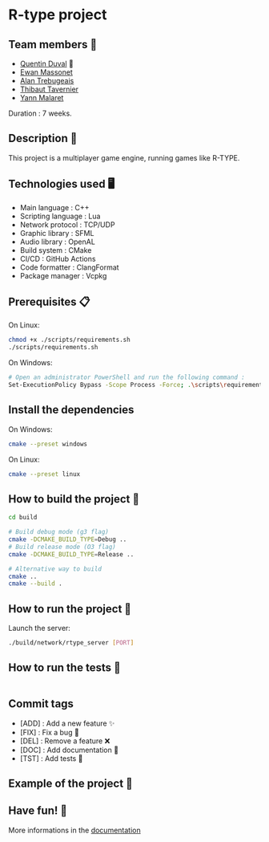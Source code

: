 # R-type project

## Team members 🤝

- [Quentin Duval](quentin1.duval@epitech.eu) 👑
- [Ewan Massonet](ewan.massonet@epitech.eu)
- [Alan Trebugeais](alan.trebugeais@epitech.eu)
- [Thibaut Tavernier](thibaut1.tavernier@epitech.eu)
- [Yann Malaret](yann.malaret@epitech.eu)

Duration : 7 weeks.

## Description 📝

This project is a multiplayer game engine, running games like R-TYPE.

## Technologies used 🖥

- Main language : C++
- Scripting language : Lua
- Network protocol : TCP/UDP
- Graphic library : SFML
- Audio library : OpenAL
- Build system : CMake
- CI/CD : GitHub Actions
- Code formatter : ClangFormat
- Package manager : Vcpkg

## Prerequisites 📋

On Linux:
```bash
chmod +x ./scripts/requirements.sh
./scripts/requirements.sh
```

On Windows:
```bash
# Open an administrator PowerShell and run the following command : 
Set-ExecutionPolicy Bypass -Scope Process -Force; .\scripts\requirements.ps1
```

## Install the dependencies

On Windows:
```bash
cmake --preset windows
```

On Linux:
```bash
cmake --preset linux
```

## How to build the project 🔨
 
```bash
cd build

# Build debug mode (g3 flag)
cmake -DCMAKE_BUILD_TYPE=Debug ..
# Build release mode (O3 flag)
cmake -DCMAKE_BUILD_TYPE=Release ..

# Alternative way to build
cmake ..
cmake --build .

```

## How to run the project 🚀

Launch the server:
```bash
./build/network/rtype_server [PORT]
```

## How to run the tests 🧪

```bash
```

## Commit tags

- [ADD] : Add a new feature :sparkles:
- [FIX] : Fix a bug :bug:
- [DEL] : Remove a feature :x:
- [DOC] : Add documentation :book:
- [TST] : Add tests :microscope:

## Example of the project 📸

## Have fun! 🎉

More informations in the [documentation](./documentation/r_type_doc.md)